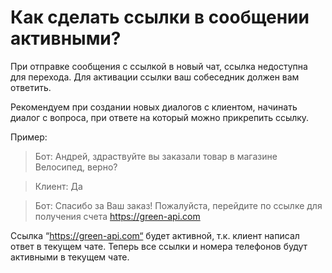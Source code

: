 # Как сделать ссылки в сообщении активными?

При отправке сообщения с ссылкой в новый чат, ссылка недоступна для перехода. Для активации ссылки ваш собеседник должен вам ответить.

Рекомендуем при создании новых диалогов с клиентом, начинать диалог с вопроса, при ответе на который можно прикрепить ссылку.

Пример:

> Бот: Андрей, здраствуйте вы заказали товар в магазине Велосипед, верно?

> Клиент: Да

> Бот: Спасибо за Ваш заказ! Пожалуйста, перейдите по ссылке для получения счета https://green-api.com

Ссылка “https://green-api.com“ будет активной, т.к. клиент написал ответ в текущем чате. Теперь все ссылки и номера телефонов будут активными в текущем чате.